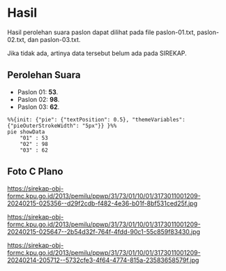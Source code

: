 # Hasil

Hasil perolehan suara paslon dapat dilihat pada file paslon-01.txt, paslon-02.txt, dan paslon-03.txt.

Jika tidak ada, artinya data tersebut belum ada pada SIREKAP.

## Perolehan Suara

 * Paslon 01: **53**.
 * Paslon 02: **98**.
 * Paslon 03: **62**.

```mermaid
%%{init: {"pie": {"textPosition": 0.5}, "themeVariables": {"pieOuterStrokeWidth": "5px"}} }%%
pie showData
    "01" : 53
    "02" : 98
    "03" : 62
```
## Foto C Plano

https://sirekap-obj-formc.kpu.go.id/2013/pemilu/ppwp/31/73/01/10/01/3173011001209-20240215-025356--d29f2cdb-f482-4e36-b01f-8bf531ced25f.jpg

https://sirekap-obj-formc.kpu.go.id/2013/pemilu/ppwp/31/73/01/10/01/3173011001209-20240215-025647--2b54d32f-764f-4fdd-90c1-55c859f83430.jpg

https://sirekap-obj-formc.kpu.go.id/2013/pemilu/ppwp/31/73/01/10/01/3173011001209-20240214-205712--5732cfe3-4f64-4774-815a-23583658579f.jpg
